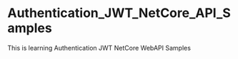 # Authentication_JWT_NetCore_API_Samples
This is learning Authentication JWT NetCore WebAPI Samples
